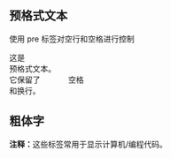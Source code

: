 ## 预格式文本
使用 pre 标签对空行和空格进行控制
<pre>
这是
预格式文本。
它保留了      空格
和换行。
</pre>

## 粗体字
<b>注释：</b>这些标签常用于显示计算机/编程代码。

